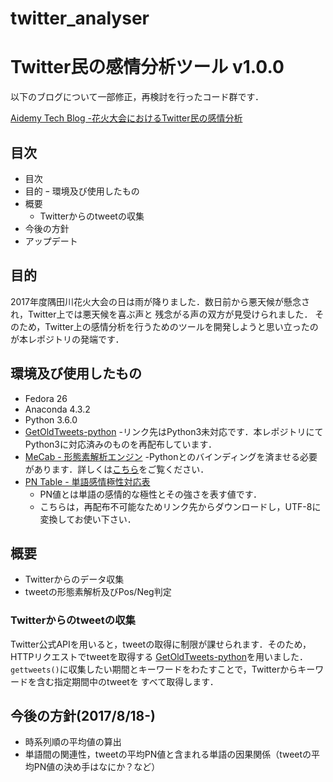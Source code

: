 # twitter_analyser
# Twitter民の感情分析ツール v1.0.0

以下のブログについて一部修正，再検討を行ったコード群です．

[Aidemy Tech Blog -花火大会におけるTwitter民の感情分析](http://blog.aidemy.net/entry/2017/08/10/170715)

## 目次

- 目次
- 目的
ｰ 環境及び使用したもの
- 概要
  - Twitterからのtweetの収集
- 今後の方針
- アップデート

## 目的
2017年度隅田川花火大会の日は雨が降りました．数日前から悪天候が懸念され，Twitter上では悪天候を喜ぶ声と
残念がる声の双方が見受けられました．
そのため，Twitter上の感情分析を行うためのツールを開発しようと思い立ったのが本レポジトリの発端です．

## 環境及び使用したもの
- Fedora 26
- Anaconda 4.3.2
- Python 3.6.0
- [GetOldTweets-python](https://github.com/Jefferson-Henrique/GetOldTweets-python)
  -リンク先はPython3未対応です．本レポジトリにてPython3に対応済みのものを再配布しています．
- [MeCab - 形態素解析エンジン](http://taku910.github.io/mecab/)
  -Pythonとのバインディングを済ませる必要があります．詳しくは[こちら](http://qiita.com/grachro/items/4fbc9bf8174c5abb7bdd)をご覧ください．
- [PN Table - 単語感情極性対応表](http://www.lr.pi.titech.ac.jp/~takamura/pndic_ja.html)
  - PN値とは単語の感情的な極性とその強さを表す値です．
  - こちらは，再配布不可能なためリンク先からダウンロードし，UTF-8に変換してお使い下さい．

## 概要

- Twitterからのデータ収集
- tweetの形態素解析及びPos/Neg判定

### Twitterからのtweetの収集
Twitter公式APIを用いると，tweetの取得に制限が課せられます．そのため，HTTPリクエストでtweetを取得する
[GetOldTweets-python](https://github.com/Jefferson-Henrique/GetOldTweets-python)を用いました．
`gettweets()`に収集したい期間とキーワードをわたすことで，Twitterからキーワードを含む指定期間中のtweetを
すべて取得します．

## 今後の方針(2017/8/18-)
 - 時系列順の平均値の算出
 - 単語間の関連性，tweetの平均PN値と含まれる単語の因果関係（tweetの平均PN値の決め手はなにか？など）
